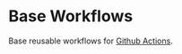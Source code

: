 # Base Workflows

Base reusable workflows for [Github Actions](https://docs.github.com/en/actions/using-workflows/reusing-workflows).

